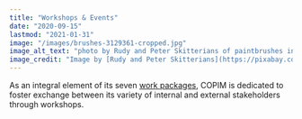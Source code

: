 ```yaml
---
title: "Workshops & Events"
date: "2020-09-15"
lastmod: "2021-01-31"
image: "/images/brushes-3129361-cropped.jpg"
image_alt_text: "photo by Rudy and Peter Skitterians of paintbrushes in a jar"
image_credit: "Image by [Rudy and Peter Skitterians](https://pixabay.com/users/Skitterphoto-324082/) from [Pixabay](https://pixabay.com/)."
---
```


As an integral element of its seven [work packages](https://www.copim.ac.uk/work-package/), COPIM is dedicated to foster exchange between its variety of internal and external stakeholders through workshops.
